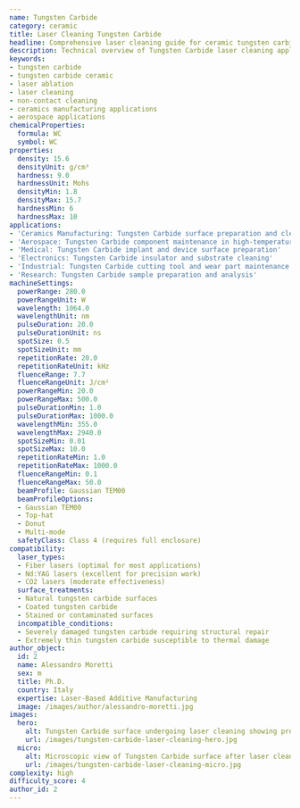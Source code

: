 ```yaml
---
name: Tungsten Carbide
category: ceramic
title: Laser Cleaning Tungsten Carbide
headline: Comprehensive laser cleaning guide for ceramic tungsten carbide
description: Technical overview of Tungsten Carbide laser cleaning applications and parameters
keywords:
- tungsten carbide
- tungsten carbide ceramic
- laser ablation
- laser cleaning
- non-contact cleaning
- ceramics manufacturing applications
- aerospace applications
chemicalProperties:
  formula: WC
  symbol: WC
properties:
  density: 15.6
  densityUnit: g/cm³
  hardness: 9.0
  hardnessUnit: Mohs
  densityMin: 1.8
  densityMax: 15.7
  hardnessMin: 6
  hardnessMax: 10
applications:
- 'Ceramics Manufacturing: Tungsten Carbide surface preparation and cleaning'
- 'Aerospace: Tungsten Carbide component maintenance in high-temperature applications'
- 'Medical: Tungsten Carbide implant and device surface preparation'
- 'Electronics: Tungsten Carbide insulator and substrate cleaning'
- 'Industrial: Tungsten Carbide cutting tool and wear part maintenance'
- 'Research: Tungsten Carbide sample preparation and analysis'
machineSettings:
  powerRange: 280.0
  powerRangeUnit: W
  wavelength: 1064.0
  wavelengthUnit: nm
  pulseDuration: 20.0
  pulseDurationUnit: ns
  spotSize: 0.5
  spotSizeUnit: mm
  repetitionRate: 20.0
  repetitionRateUnit: kHz
  fluenceRange: 7.7
  fluenceRangeUnit: J/cm²
  powerRangeMin: 20.0
  powerRangeMax: 500.0
  pulseDurationMin: 1.0
  pulseDurationMax: 1000.0
  wavelengthMin: 355.0
  wavelengthMax: 2940.0
  spotSizeMin: 0.01
  spotSizeMax: 10.0
  repetitionRateMin: 1.0
  repetitionRateMax: 1000.0
  fluenceRangeMin: 0.1
  fluenceRangeMax: 50.0
  beamProfile: Gaussian TEM00
  beamProfileOptions:
  - Gaussian TEM00
  - Top-hat
  - Donut
  - Multi-mode
  safetyClass: Class 4 (requires full enclosure)
compatibility:
  laser_types:
  - Fiber lasers (optimal for most applications)
  - Nd:YAG lasers (excellent for precision work)
  - CO2 lasers (moderate effectiveness)
  surface_treatments:
  - Natural tungsten carbide surfaces
  - Coated tungsten carbide
  - Stained or contaminated surfaces
  incompatible_conditions:
  - Severely damaged tungsten carbide requiring structural repair
  - Extremely thin tungsten carbide susceptible to thermal damage
author_object:
  id: 2
  name: Alessandro Moretti
  sex: m
  title: Ph.D.
  country: Italy
  expertise: Laser-Based Additive Manufacturing
  image: /images/author/alessandro-moretti.jpg
images:
  hero:
    alt: Tungsten Carbide surface undergoing laser cleaning showing precise contamination removal
    url: /images/tungsten-carbide-laser-cleaning-hero.jpg
  micro:
    alt: Microscopic view of Tungsten Carbide surface after laser cleaning showing detailed surface structure
    url: /images/tungsten-carbide-laser-cleaning-micro.jpg
complexity: high
difficulty_score: 4
author_id: 2
---
```

